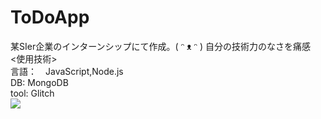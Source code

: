 # ToDoApp
某SIer企業のインターンシップにて作成。( ᵔ ᴥ ᵔ )
自分の技術力のなさを痛感<br>
<使用技術><br>
言語：　JavaScript,Node.js<br>
DB: MongoDB<br>
tool: Glitch<br>
<image src="https://cdn.glitch.com/cbd6039a-b511-49e3-be79-294d9695cf7b%2F%E3%82%B9%E3%82%AF%E3%83%AA%E3%83%BC%E3%83%B3%E3%82%B7%E3%83%A7%E3%83%83%E3%83%88%202020-09-29%2011.59.56.png?v=1601353240842">
